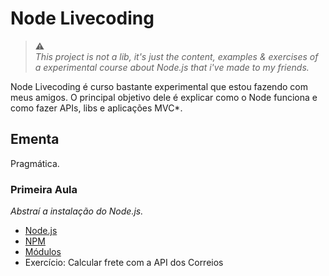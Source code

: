 # Node Livecoding

> :warning: <br />
> _This project is not a lib, it's just the content, examples & exercises of a
> experimental course about Node.js that i've made to my friends._

Node Livecoding é curso bastante experimental que estou fazendo com meus amigos.
O principal objetivo dele é explicar como o Node funciona e como fazer APIs,
libs e aplicações MVC*.

## Ementa

Pragmática.

### Primeira Aula

_Abstraí a instalação do Node.js._

- [Node.js][1]
- [NPM][2]
- [Módulos][3]
- Exercício: Calcular frete com a API dos Correios

[1]: ./doc/1.%20Node.js.md
[2]: ./doc/2.%20NPM.md
[3]: ./doc/3.%20Módulos.md
